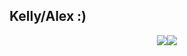 ## Kelly/Alex :) 

<!--
**k-sophia/k-sophia** is a ✨ _special_ ✨ repository because its `README.md` (this file) appears on your GitHub profile.

Here are some ideas to get you started:

- 🔭 I’m currently working on ...
- 🌱 I’m currently learning ...
- 👯 I’m looking to collaborate on ...
- 🤔 I’m looking for help with ...
- 💬 Ask me about ...
- 📫 How to reach me: ...
- 😄 Pronouns: ...
- ⚡ Fun fact: ...
-->

<!--
![Kelly's GitHub stats](https://github-readme-stats.vercel.app/api?username=k-sophia&show_icons=true&theme=tokyonight)

[![Top Langs](https://github-readme-stats.vercel.app/api/top-langs/?username=k-sophia&layout=compact&theme=tokyonight)](https://github.com/anuraghazra/github-readme-stats)

justify-content: space-around; align-content: center; align-items: center; 
-->

<div style="display: flex; flex-direction: row; justify-content: center; flex-wrap: wrap;">
 <img class="img" src="https://github-readme-stats.vercel.app/api?username=hussaino03&show_icons=true&theme=tokyonight" />
 <img class="img" src="https://github-readme-stats.vercel.app/api/top-langs/?username=hussaino03&theme=tokyonight&layout=compact" />
</div>
